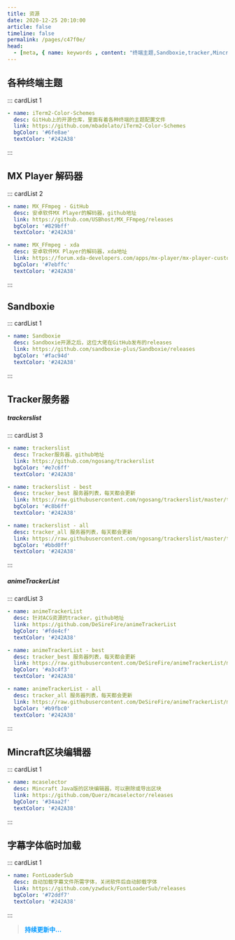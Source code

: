 ```yaml
---
title: 资源
date: 2020-12-25 20:10:00
article: false
timeline: false
permalink: /pages/c47f0e/
head:
  - [meta, { name: keywords , content: "终端主题,Sandboxie,tracker,Mincraft,字幕" }]
---
```


## 各种终端主题

::: cardList 1
```yaml
- name: iTerm2-Color-Schemes
  desc: GitHub上的开源仓库，里面有着各种终端的主题配置文件
  link: https://github.com/mbadolato/iTerm2-Color-Schemes
  bgColor: '#6fe8ae'
  textColor: '#242A38'
```
:::

## MX Player 解码器

::: cardList 2
```yaml
- name: MX_FFmpeg - GitHub
  desc: 安卓软件MX Player的解码器，github地址
  link: https://github.com/USBhost/MX_FFmpeg/releases
  bgColor: '#829bff'
  textColor: '#242A38'

- name: MX_FFmpeg - xda
  desc: 安卓软件MX Player的解码器，xda地址
  link: https://forum.xda-developers.com/apps/mx-player/mx-player-custom-codec-dts-support-t2156254
  bgColor: '#7ebffc'
  textColor: '#242A38'
```
:::

## Sandboxie

::: cardList 1
```yaml
- name: Sandboxie
  desc: Sandboxie开源之后，这位大佬在GitHub发布的releases
  link: https://github.com/sandboxie-plus/Sandboxie/releases
  bgColor: '#fac94d'
  textColor: '#242A38'
```
:::

## Tracker服务器

##### trackerslist

::: cardList 3
```yaml
- name: trackerslist
  desc: Tracker服务器，github地址
  link: https://github.com/ngosang/trackerslist
  bgColor: '#e7c6ff'
  textColor: '#242A38'

- name: trackerslist - best
  desc: tracker_best 服务器列表，每天都会更新
  link: https://raw.githubusercontent.com/ngosang/trackerslist/master/trackers_best.txt
  bgColor: '#c8b6ff'
  textColor: '#242A38'

- name: trackerslist - all
  desc: tracker_all 服务器列表，每天都会更新
  link: https://raw.githubusercontent.com/ngosang/trackerslist/master/trackers_all.txt
  bgColor: '#bbd0ff'
  textColor: '#242A38'
```
:::

##### animeTrackerList

::: cardList 3
```yaml
- name: animeTrackerList
  desc: 针对ACG资源的tracker，github地址
  link: https://github.com/DeSireFire/animeTrackerList
  bgColor: '#fde4cf'
  textColor: '#242A38'

- name: animeTrackerList - best
  desc: tracker_best 服务器列表，每天都会更新
  link: https://raw.githubusercontent.com/DeSireFire/animeTrackerList/master/AT_best.txt
  bgColor: '#a3c4f3'
  textColor: '#242A38'

- name: animeTrackerList - all
  desc: tracker_all 服务器列表，每天都会更新
  link: https://raw.githubusercontent.com/DeSireFire/animeTrackerList/master/AT_all.txt
  bgColor: '#b9fbc0'
  textColor: '#242A38'
```
:::

## Mincraft区块编辑器

::: cardList 1
```yaml
- name: mcaselector
  desc: Mincraft Java版的区块编辑器，可以删除或导出区块
  link: https://github.com/Querz/mcaselector/releases
  bgColor: '#34aa2f'
  textColor: '#242A38'
```
:::

## 字幕字体临时加载

::: cardList 1
```yaml
- name: FontLoaderSub
  desc: 自动加载字幕文件所需字体，关闭软件后自动卸载字体
  link: https://github.com/yzwduck/FontLoaderSub/releases
  bgColor: '#72ddf7'
  textColor: '#242A38'
```
:::

> <strong style="color:#0099ff">持续更新中...</strong>
